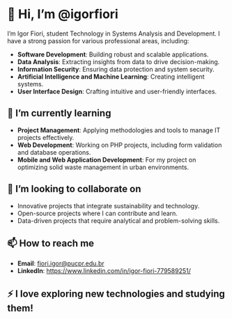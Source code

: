 # 👋 Hi, I’m @igorfiori

I’m Igor Fiori, student Technology in Systems Analysis and Development. I have a strong passion for various professional areas, including:

- **Software Development**: Building robust and scalable applications.
- **Data Analysis**: Extracting insights from data to drive decision-making.
- **Information Security**: Ensuring data protection and system security.
- **Artificial Intelligence and Machine Learning**: Creating intelligent systems.
- **User Interface Design**: Crafting intuitive and user-friendly interfaces.


## 🌱 I’m currently learning
- **Project Management**: Applying methodologies and tools to manage IT projects effectively.
- **Web Development**: Working on PHP projects, including form validation and database operations.
- **Mobile and Web Application Development**: For my project on optimizing solid waste management in urban environments.

## 💞️ I’m looking to collaborate on
- Innovative projects that integrate sustainability and technology.
- Open-source projects where I can contribute and learn.
- Data-driven projects that require analytical and problem-solving skills.

## 📫 How to reach me
- **Email**: fiori.igor@pucpr.edu.br
- **LinkedIn**: https://www.linkedin.com/in/igor-fiori-779589251/


## ⚡ I love exploring new technologies and studying them!

<!---
igorfiori/igorfiori is a ✨ special ✨ repository because its `README.md` (this file) appears on your GitHub profile.
You can click the Preview link to take a look at your changes.
--->
